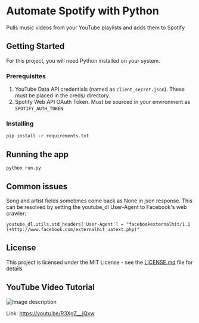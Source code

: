 # Automate Spotify with Python

Pulls music videos from your YouTube playlists and adds them to Spotify

## Getting Started

For this project, you will need Python installed on your system.

### Prerequisites

1. YouTube Data API credentials (named as `client_secret.json`). These must be placed in the creds/ directory.
2. Spotify Web API OAuth Token. Must be sourced in your environment as `SPOTIFY_AUTH_TOKEN`

### Installing

```
pip install -r requirements.txt
```

## Running the app

```
python run.py
```

## Common issues

Song and artist fields sometimes come back as None in json response. This can be resolved by setting the youtube_dl User-Agent to Facebook's web crawler:
```
youtube_dl.utils.std_headers['User-Agent'] = "facebookexternalhit/1.1 (+http://www.facebook.com/externalhit_uatext.php)"
```

## License

This project is licensed under the MIT License - see the [LICENSE.md](LICENSE.md) file for details

## YouTube Video Tutorial


![Image description](https://i.imgur.com/9PhXtCd.jpg)

Link: https://youtu.be/R3XgZ__jQxw
